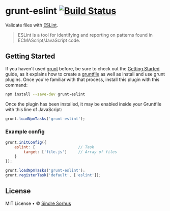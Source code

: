 # grunt-eslint [![Build Status](https://secure.travis-ci.org/sindresorhus/grunt-eslint.png?branch=master)](http://travis-ci.org/sindresorhus/grunt-eslint)

Validate files with [ESLint](https://github.com/nzakas/eslint).

> ESLint is a tool for identifying and reporting on patterns found in ECMAScript/JavaScript code.


## Getting Started

If you haven't used [grunt][] before, be sure to check out the [Getting Started][] guide, as it explains how to create a [gruntfile][Getting Started] as well as install and use grunt plugins. Once you're familiar with that process, install this plugin with this command:

```sh
npm install --save-dev grunt-eslint
```

Once the plugin has been installed, it may be enabled inside your Gruntfile with this line of JavaScript:

```js
grunt.loadNpmTasks('grunt-eslint');
```

[grunt]: http://gruntjs.com
[Getting Started]: https://github.com/gruntjs/grunt/wiki/Getting-started


### Example config

```js
grunt.initConfig({
	eslint: {					// Task
		target: ['file.js']		// Array of files
	}
});

grunt.loadNpmTasks('grunt-eslint');
grunt.registerTask('default', ['eslint']);
```


## License

MIT License • © [Sindre Sorhus](http://sindresorhus.com)
